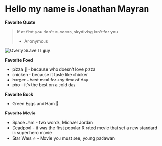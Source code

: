 # Hello my name is Jonathan Mayran

**Favorite Quote**
>If at first you don't success, skydiving isn't for you
> - Anonymous

![Overly Suave IT guy](http://www.funcage.com/blog/wp-content/uploads/2013/10/Overly-Suave-IT-Guy-1-550x550.jpg)

**Favorite Food**
- pizza :pizza: - because who doesn't love pizza
- chicken - because it taste like chicken
- burger - best meal for any time of day
- pho - it's the best on a cold day

**Favorite Book**
- Green Eggs and Ham :egg:


**Favorite Movie**
- Space Jam - two words, Michael Jordan
- Deadpool - it was the first popular R rated movie that set a new standard in super hero movie
- Star Wars :star: - Movie you must see, young padawan
